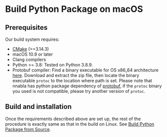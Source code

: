# Build Python Package on macOS

## Prerequisites

Our build system requires:

* [CMake](https://cmake.org/) (>=3.14.3)
* macOS 10.9 or later
* Clang compilers
* Python >= 3.8: Tested on Python 3.8.9.
* Protobuf compiler: Find a binary executable for OS x86_64 architecture [here](https://github.com/google/protobuf/releases). Download and extract the zip file, then locate the binary executable ``protoc`` to the location where path is set. Please note that nnabla has python package dependency of [protobuf](https://github.com/nnabla/nnabla/blob/master/python/setup.py#L43), if the ``protoc`` binary you used is not compatible, please try another version of ``protoc``. 

## Build and installation

Once the requirements described above are set up, the rest of the procedure is exactly same as that in the build on Linux. See [Build Python Package from Source](build.md#build-and-installation).
